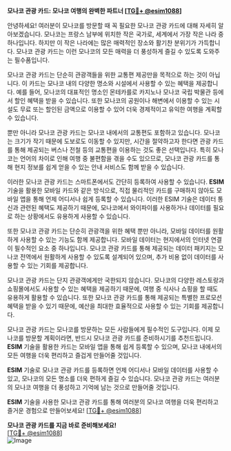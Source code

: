 **모나코 관광 카드: 모나코 여행의 완벽한 파트너 [[TG💪+ @esim1088](https://t.me/s/esim1088)]**

안녕하세요! 여러분이 모나코를 방문할 때 꼭 필요한 모나코 관광 카드에 대해 자세히 알아보겠습니다. 모나코는 프랑스 남부에 위치한 작은 국가로, 세계에서 가장 작은 나라 중 하나입니다. 하지만 이 작은 나라에는 많은 매력적인 장소와 활기찬 분위기가 가득합니다. 모나코 관광 카드는 이런 모나코의 모든 매력을 더 풍성하게 즐길 수 있도록 도와주는 필수품입니다.

모나코 관광 카드는 단순히 관광객들을 위한 교통편 제공만을 목적으로 하는 것이 아닙니다. 이 카드는 모나코 내의 다양한 명소와 시설에서 사용할 수 있는 혜택을 제공합니다. 예를 들어, 모나코의 대표적인 명소인 몬테카를로 카지노나 모나코 국립 박물관 등에서 할인 혜택을 받을 수 있습니다. 또한 모나코의 공원이나 해변에서 이용할 수 있는 시설도 무료 또는 할인된 금액으로 이용할 수 있어 더욱 경제적이고 유익한 여행을 계획할 수 있습니다.

뿐만 아니라 모나코 관광 카드는 모나코 내에서의 교통편도 포함하고 있습니다. 모나코는 크기가 작기 때문에 도보로도 이동할 수 있지만, 시간을 절약하고자 한다면 관광 카드를 통해 제공되는 버스나 전철 등의 교통편을 이용하는 것도 좋은 선택입니다. 특히 모나코는 언어의 차이로 인해 여행 중 불편함을 겪을 수도 있으므로, 모나코 관광 카드를 통해 현지 정보를 쉽게 얻을 수 있는 안내 서비스도 함께 받을 수 있습니다.

이러한 모나코 관광 카드는 스마트폰에서도 간단히 등록하여 사용할 수 있습니다. **ESIM** 기술을 활용한 모바일 카드와 같은 방식으로, 직접 물리적인 카드를 구매하지 않아도 모바일 앱을 통해 언제 어디서나 쉽게 등록할 수 있습니다. 이러한 ESIM 기술은 데이터 통신과 관련된 혜택도 제공하기 때문에, 모나코에서 와이파이를 사용하거나 데이터를 필요로 하는 상황에서도 유용하게 사용할 수 있습니다.

또한 모나코 관광 카드는 단순히 관광객을 위한 혜택 뿐만 아니라, 모바일 데이터를 원활하게 사용할 수 있는 기능도 함께 제공합니다. 모바일 데이터는 현지에서의 인터넷 연결이 필수적인 요소 중 하나입니다. 모나코 관광 카드를 통해 제공되는 데이터 패키지는 모나코 전역에서 원활하게 사용할 수 있도록 설계되어 있으며, 추가 비용 없이 데이터를 사용할 수 있는 기회를 제공합니다.

모나코 관광 카드는 단지 관광객에게만 국한되지 않습니다. 모나코의 다양한 레스토랑과 쇼핑몰에서도 사용할 수 있는 혜택을 제공하기 때문에, 여행 중 식사나 쇼핑을 할 때도 유용하게 활용할 수 있습니다. 또한 모나코 관광 카드를 통해 제공되는 특별한 프로모션 혜택을 받을 수 있기 때문에, 예산을 최대한 효율적으로 사용할 수 있는 기회를 제공합니다.

모나코 관광 카드는 모나코를 방문하는 모든 사람들에게 필수적인 도구입니다. 이제 모나코를 방문할 계획이라면, 반드시 모나코 관광 카드를 준비하시기를 추천드립니다. **ESIM** 기술을 활용한 카드는 모바일 앱을 통해 쉽게 등록할 수 있으며, 모나코 내에서의 모든 여행을 더욱 편리하고 즐겁게 만들어줄 것입니다. 

**ESIM** 기술로 모나코 관광 카드를 등록하면 언제 어디서나 모바일 데이터를 사용할 수 있고, 모나코의 모든 명소를 더욱 편하게 즐길 수 있습니다. 모나코 관광 카드는 여러분의 모나코 여행을 더 풍성하고 기억에 남는 것으로 만들어줄 것입니다.

**ESIM** 기술을 사용한 모나코 관광 카드를 통해 여러분의 모나코 여행을 더욱 편리하고 즐거운 경험으로 만들어보세요! [[TG💪+ @esim1088](https://t.me/s/esim1088)]

**모나코 관광 카드를 지금 바로 준비해보세요!**  
[[TG💪+ @esim1088](https://t.me/s/esim1088)]  
![Image](https://i.postimg.cc/Y0z9fWf4/image.png)